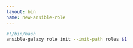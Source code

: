```yaml
---
layout: bin
name: new-ansible-role
---
```


```sh
#!/bin/bash
ansible-galaxy role init --init-path roles $1
```
